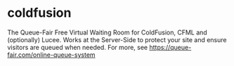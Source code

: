 # coldfusion
The Queue-Fair Free Virtual Waiting Room for ColdFusion, CFML and (optionally) Lucee. Works at the Server-Side to protect your site and ensure visitors are queued when needed. For more, see https://queue-fair.com/online-queue-system
